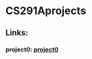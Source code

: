 # CS291Aprojects

## Links:
### project0: [project0](https://zoeyzyzyzy.github.io/CS291Aprojects/Project0/)
